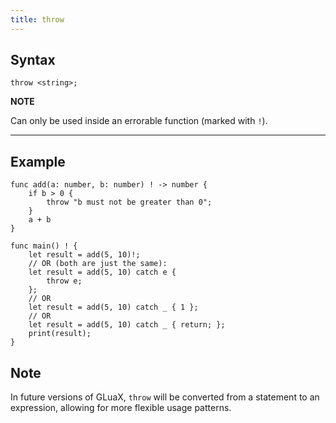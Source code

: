 ```yaml
---
title: throw
---
```


## Syntax

```gluax
throw <string>;
```

**NOTE**

Can only be used inside an errorable function (marked with `!`).

---

## Example

```gluax
func add(a: number, b: number) ! -> number {
    if b > 0 {
        throw "b must not be greater than 0";
    }
    a + b
}

func main() ! {
    let result = add(5, 10)!;
    // OR (both are just the same):
    let result = add(5, 10) catch e {
        throw e;
    };
    // OR
    let result = add(5, 10) catch _ { 1 };
    // OR
    let result = add(5, 10) catch _ { return; };
    print(result);
}

```

## Note

In future versions of GLuaX, `throw` will be converted from a statement to an expression, allowing for more flexible usage patterns.

